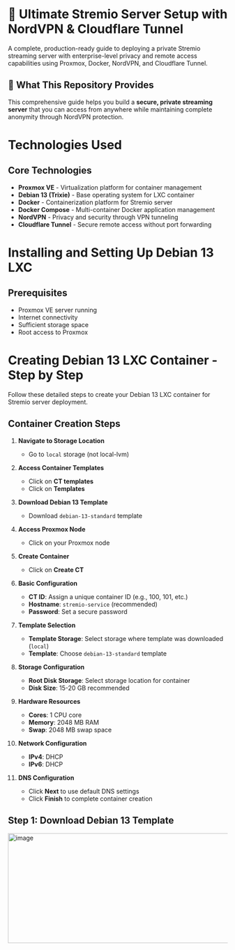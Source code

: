 # 🚀 Ultimate Stremio Server Setup with NordVPN & Cloudflare Tunnel

A complete, production-ready guide to deploying a private Stremio streaming server with enterprise-level privacy and remote access capabilities using Proxmox, Docker, NordVPN, and Cloudflare Tunnel.

## 🎯 What This Repository Provides

This comprehensive guide helps you build a **secure, private streaming server** that you can access from anywhere while maintaining complete anonymity through NordVPN protection.

# Technologies Used

## Core Technologies
- **Proxmox VE** - Virtualization platform for container management
- **Debian 13 (Trixie)** - Base operating system for LXC container
- **Docker** - Containerization platform for Stremio server
- **Docker Compose** - Multi-container Docker application management
- **NordVPN** - Privacy and security through VPN tunneling
- **Cloudflare Tunnel** - Secure remote access without port forwarding

# Installing and Setting Up Debian 13 LXC

## Prerequisites
- Proxmox VE server running
- Internet connectivity
- Sufficient storage space
- Root access to Proxmox

# Creating Debian 13 LXC Container - Step by Step

Follow these detailed steps to create your Debian 13 LXC container for Stremio server deployment.

## Container Creation Steps

1. **Navigate to Storage Location**
   - Go to `local` storage (not local-lvm)

2. **Access Container Templates**
   - Click on **CT templates**
   - Click on **Templates**

3. **Download Debian 13 Template**
   - Download `debian-13-standard` template

4. **Access Proxmox Node**
   - Click on your Proxmox node

5. **Create Container**
   - Click on **Create CT**

6. **Basic Configuration**
   - **CT ID**: Assign a unique container ID (e.g., 100, 101, etc.)
   - **Hostname**: `stremio-service` (recommended)
   - **Password**: Set a secure password

7. **Template Selection**
   - **Template Storage**: Select storage where template was downloaded (`local`)
   - **Template**: Choose `debian-13-standard` template

8. **Storage Configuration**
   - **Root Disk Storage**: Select storage location for container
   - **Disk Size**: 15-20 GB recommended

9. **Hardware Resources**
   - **Cores**: 1 CPU core
   - **Memory**: 2048 MB RAM
   - **Swap**: 2048 MB swap space

10. **Network Configuration**
    - **IPv4**: DHCP
    - **IPv6**: DHCP

11. **DNS Configuration**
    - Click **Next** to use default DNS settings
    - Click **Finish** to complete container creation

## Step 1: Download Debian 13 Template
<img width="506" height="252" alt="image" src="https://github.com/user-attachments/assets/37222109-349b-48fd-97e3-66b36e91f435" />
